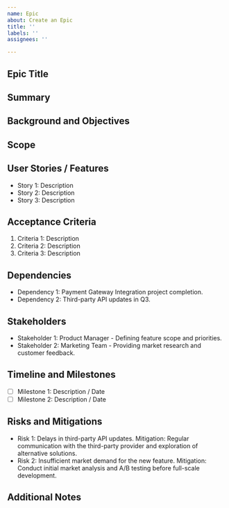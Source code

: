```yaml
---
name: Epic
about: Create an Epic
title: ''
labels: ''
assignees: ''

---
```


## Epic Title
<!-- Provide a concise and descriptive title for the epic. This title should reflect the overall goal or outcome of the work. -->

## Summary
<!-- Give a brief overview of the epic, including its purpose and importance. Explain what this epic aims to achieve and why it is valuable to the project or organization. -->

## Background and Objectives
<!-- Describe the background information that led to the initiation of this epic. Outline the key objectives and the problems or opportunities it aims to address. -->

## Scope
<!-- Define the boundaries of the epic. Describe what is included within this epic and, if necessary, what is explicitly excluded. This helps in managing expectations and ensuring focus. -->

## User Stories / Features
<!-- List the key user stories or features that are part of this epic. While the details will be in separate issues, provide a high-level overview here. -->

- Story 1: Description
- Story 2: Description
- Story 3: Description

## Acceptance Criteria
<!-- Specify the criteria that will be used to determine when the epic is completed. These should be clear, measurable, and verifiable. -->

1. Criteria 1: Description
2. Criteria 2: Description
3. Criteria 3: Description

## Dependencies
<!-- List any dependencies that this epic has on other tasks, projects, or external factors. Include both dependencies that are within and outside of your control. -->
<!-- Example: This epic depends on the completion of the "Payment Gateway Integration" project for enabling online transactions. Additionally, it relies on third-party API updates scheduled for Q3. -->

- Dependency 1: Payment Gateway Integration project completion.
- Dependency 2: Third-party API updates in Q3.

## Stakeholders
<!-- Identify the main stakeholders involved in this epic. Mention their roles and their interest or contribution to the epic. -->
<!-- Example: The Product Manager (interest: defining feature scope and priorities), The Marketing Team (contribution: providing market research and customer feedback), The Development Team (role: implementing the features). -->

- Stakeholder 1: Product Manager - Defining feature scope and priorities.
- Stakeholder 2: Marketing Team - Providing market research and customer feedback.

## Timeline and Milestones
<!-- Provide an estimated timeline for the epic, including any key milestones and their expected completion dates. This helps in planning and tracking progress. -->

- [ ] Milestone 1: Description / Date
- [ ] Milestone 2: Description / Date

## Risks and Mitigations
<!-- Identify any potential risks associated with this epic and outline strategies for mitigating these risks. -->
<!-- Example: Risk: Delays in third-party API updates may push back our timeline. Mitigation: Establish communication with the third-party provider for regular updates and explore alternative solutions if necessary. -->

- Risk 1: Delays in third-party API updates. Mitigation: Regular communication with the third-party provider and exploration of alternative solutions.
- Risk 2: Insufficient market demand for the new feature. Mitigation: Conduct initial market analysis and A/B testing before full-scale development.

## Additional Notes
<!-- Use this section for any additional information, notes, or comments that do not fit into the above sections. This can include links to related documents, references, or anything else relevant to the epic. -->
